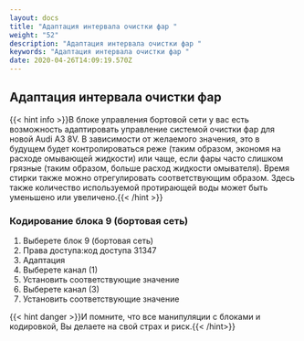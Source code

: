 ```yaml
---
layout: docs
title: "Адаптация интервала очистки фар "
weight: "52"
description: "Адаптация интервала очистки фар "
keywords: "Адаптация интервала очистки фар "
date: 2020-04-26T14:09:19.570Z
---
```

## Адаптация интервала очистки фар

{{< hint info >}}В блоке управления бортовой сети у вас есть возможность адаптировать управление системой очистки фар для новой Audi A3 8V. В зависимости от желаемого значения, это в будущем будет контролироваться реже (таким образом, экономя на расходе омывающей жидкости) или чаще, если фары часто слишком грязные (таким образом, больше расход жидкости омывателя). Время стирки также можно отрегулировать соответствующим образом. Здесь также количество используемой протирающей воды может быть уменьшено или увеличено.{{< /hint >}}

### **Кодирование блока 9 (бортовая сеть)**

1. Выберете блок 9 (бортовая сеть)
1. Права доступа:код доступа 31347
1. Адаптация
1. Выберете канал (1)
1. Установить соответствующие значение
1. Выберете канал (3)
1. Установить соответствующие значение

{{< hint danger >}}И помните, что все манипуляции с блоками и кодировкой, Вы делаете на свой страх и риск.{{< /hint>}}